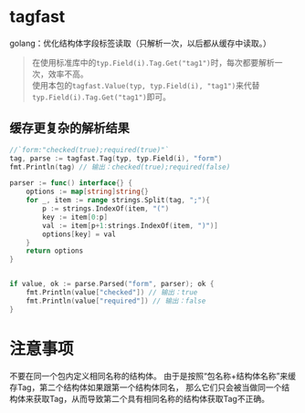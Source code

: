 tagfast
=======

golang：优化结构体字段标签读取（只解析一次，以后都从缓存中读取。）

> 在使用标准库中的`typ.Field(i).Tag.Get("tag1")`时，每次都要解析一次，效率不高。  
> 使用本包的`tagfast.Value(typ, typ.Field(i), "tag1")`来代替`typ.Field(i).Tag.Get("tag1")`即可。

## 缓存更复杂的解析结果
```go
//`form:"checked(true);required(true)"`
tag, parse := tagfast.Tag(typ, typ.Field(i), "form")
fmt.Println(tag) // 输出：checked(true);required(false)

parser := func() interface{} {
    options := map[string]string{}
    for _, item := range strings.Split(tag, ";"){
        p := strings.IndexOf(item, "(")
        key := item[0:p]
        val := item[p+1:strings.IndexOf(item, ")")]
        options[key] = val
    }
    return options
}


if value, ok := parse.Parsed("form", parser); ok {
    fmt.Println(value["checked"]) // 输出：true
    fmt.Println(value["required"]) // 输出：false
}
```


注意事项
=======
不要在同一个包内定义相同名称的结构体。
由于是按照“包名称+结构体名称”来缓存Tag，第二个结构体如果跟第一个结构体同名，
那么它们只会被当做同一个结构体来获取Tag，从而导致第二个具有相同名称的结构体获取Tag不正确。